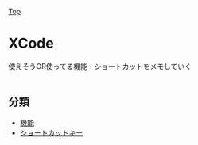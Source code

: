 [Top](README.md)

# XCode
使えそうOR使ってる機能・ショートカットをメモしていく
<br><br>

## 分類

- [機能](XCode/func.md)
- [ショートカットキー](XCode/shortcut.md)
<br><br>
